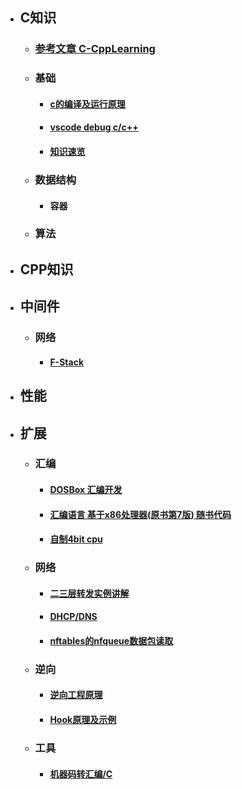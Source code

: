 - ## **C知识**  
  - ### [参考文章 C-CppLearning](https://github.com/ymm135/C-CppLearning)  
  - ### **基础**
    - #### [c的编译及运行原理](md/base/c-build.md)
    - #### [vscode debug c/c++](md/base/c-vscode.md)
    - #### [知识速览](md/base/quick.md)
  - ### **数据结构**
    - #### 容器
  - ### **算法**
- ## **CPP知识**  
- ## **中间件**  
  - ### **网络** 
    - #### [F-Stack](md/middleware/f-stack.md)  
- ## **性能**  
- ## **扩展**  
  - ### **汇编**  
    - #### [DOSBox 汇编开发](md/extra/dos-box.md)  
    - #### [汇编语言 基于x86处理器(原书第7版) 随书代码](https://github.com/ymm135/Irvine)  
    - #### [自制4bit cpu](https://github.com/ymm135/TD4-4BIT-CPU) 
  - ### **网络** 
    - #### [二三层转发实例讲解](md/extra/2-3-tran.md)  
    - #### [DHCP/DNS](md/extra/md/extra/dhcp-dns.md)  
    - #### [nftables的nfqueue数据包读取](md/extra/nftables-nfqueue.md)  
  - ### **逆向** 
    - #### [逆向工程原理](md/extra/reverse.md)  
    - #### [Hook原理及示例](md/extra/hook-app.md)  
  - ### **工具**  
    - #### [机器码转汇编/C](md/extra/transition.md)  